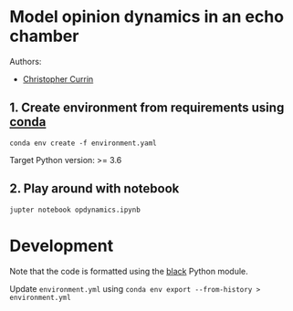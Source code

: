 # Model opinion dynamics in an echo chamber

Authors: 
- [Christopher Currin](https://chriscurrin.com)

## 1. Create environment from requirements using [conda](https://docs.conda.io/en/latest/)

`conda env create -f environment.yaml`

Target Python version: >= 3.6

## 2. Play around with notebook

`jupter notebook opdynamics.ipynb`


# Development

Note that the code is formatted using the [black](https://pypi.org/project/black/) Python module.

Update `environment.yml` using `conda env export --from-history > environment.yml`


